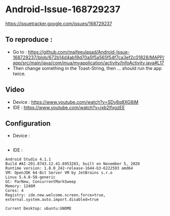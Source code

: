 # Android-Issue-168729237
https://issuetracker.google.com/issues/168729237

## To reproduce :
 - Go to : https://github.com/maifeeulasad/Android-Issue-168729237/blob/672b14d4ab19d70a5f5a565f54f7ca3ef2c01828/MAPP/app/src/main/java/com/mua/myapplication/activity/InfoActivity.java#L17
 - Then change something in the Toast-String, then ... should run the app twice.
 
## Video
 - Device : https://www.youtube.com/watch?v=SDy8q8XG8iM
 - IDE : https://www.youtube.com/watch?v=jxb2lfxgzEE
 
## Configuration 
 - Device :
  ```
  ```
 - IDE :
  ```
  Android Studio 4.1.1
Build #AI-201.8743.12.41.6953283, built on November 5, 2020
Runtime version: 1.8.0_242-release-1644-b3-6222593 amd64
VM: OpenJDK 64-Bit Server VM by JetBrains s.r.o
Linux 5.4.0-58-generic
GC: ParNew, ConcurrentMarkSweep
Memory: 1246M
Cores: 4
Registry: ide.new.welcome.screen.force=true, external.system.auto.import.disabled=true

Current Desktop: ubuntu:GNOME
  ```
